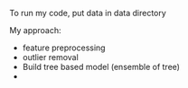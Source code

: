 
To run my code, put data in data directory

My approach:
- feature preprocessing
- outlier removal
- Build tree based model (ensemble of tree)
-